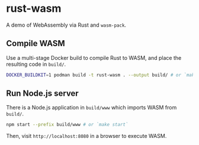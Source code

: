 # rust-wasm

A demo of WebAssembly via Rust and `wasm-pack`.

## Compile WASM

Use a multi-stage Docker build to compile Rust to WASM, and place the resulting code in `build/`.

```bash
DOCKER_BUILDKIT=1 podman build -t rust-wasm . --output build/ # or `make build`
```

## Run Node.js server

There is a Node.js application in `build/www` which imports WASM from `build/`.

```bash
npm start --prefix build/www # or `make start`
```

Then, visit `http://localhost:8080` in a browser to execute WASM.
